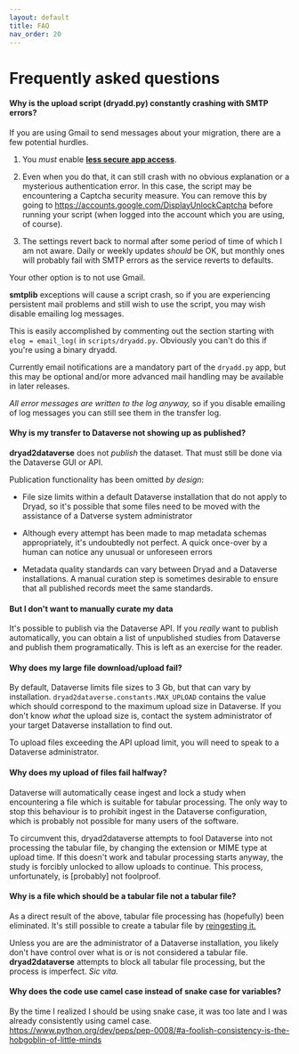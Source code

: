 ```yaml
---
layout: default
title: FAQ
nav_order: 20
---
```

# Frequently asked questions

#### **Why is the upload script (dryadd.py) constantly crashing with SMTP errors?**

If you are using Gmail to send messages about your migration, there are a few potential hurdles.

1. You *must* enable [**less secure app access**](https://support.google.com/accounts/answer/6010255?hl=en).

2. Even when you do that, it can still crash with no obvious explanation or a mysterious authentication error. In this case, the script may be encountering a Captcha security measure. You can remove this by going to <https://accounts.google.com/DisplayUnlockCaptcha> before running your script (when logged into the account which you are using, of course).

3. The settings revert back to normal after some period of time of which I am not aware. Daily or weekly updates *should* be OK, but monthly ones will probably fail with SMTP errors as the service reverts to defaults.

Your other option is to not use Gmail.

**smtplib** exceptions will cause a script crash, so if you are experiencing persistent mail problems and still wish to use the script, you may wish disable emailing log messages.

This is easily accomplished by commenting out the section starting with `elog = email_log(` in `scripts/dryadd.py`. Obviously you can't do this if you're using a binary dryadd.

Currently email notifications are a mandatory part of the `dryadd.py` app, but this may be optional and/or more advanced mail handling may be available in later releases.

_All error messages are written to the log anyway,_ so if you disable emailing of log messages you can still see them in the transfer log.

#### **Why is my transfer to Dataverse not showing up as published?**

**dryad2dataverse** does not _publish_ the dataset. That must still be done via the Dataverse GUI or API. 

Publication functionality has been omitted _by design_:

* File size limits within a default Dataverse installation that do not apply to Dryad, so it's possible that some files need to be moved with the assistance of a Datverse system administrator

* Although every attempt has been made to map metadata schemas appropriately, it's undoubtedly not perfect. A quick once-over by a human can notice any unusual or unforeseen errors

* Metadata quality standards can vary between Dryad and a Dataverse installations. A manual curation step is sometimes desirable to ensure that all published records meet the same standards.

#### **But I don't want to manually curate my data**

It's possible to publish via the Dataverse API. If you *really* want to publish automatically, you can obtain a list of unpublished studies from Dataverse and publish them programatically. This is left as an exercise for the reader.

#### **Why does my large file download/upload fail?**

By default, Dataverse limits file sizes to 3 Gb, but that can vary by installation. `dryad2dataverse.constants.MAX_UPLOAD` contains the value which should correspond to the maximum upload size in Dataverse. If you don't know *what* the upload size is, contact the system administrator of your target Dataverse installation to find out.

To upload files exceeding the API upload limit, you will need to speak to a Dataverse administrator.

#### **Why does my upload of files fail halfway?**

Dataverse will automatically cease ingest and lock a study when encountering a file which is suitable for tabular processing. The only way to stop this behaviour is to prohibit ingest in the Dataverse configuration, which is probably not possible for many users of the software.

To circumvent this, dryad2dataverse attempts to fool Dataverse into not processing the tabular file, by changing the extension or MIME type at upload time. If this doesn't work and tabular processing starts anyway, the study is forcibly unlocked to allow uploads to continue. This process, unfortunately, is [probably] not foolproof.

#### **Why is a file which should be a tabular file not a tabular file?**

As a direct result of the above, tabular file processing has (hopefully) been eliminated. It's still possible to create a tabular file by [reingesting it.](https://guides.dataverse.org/en/latest/api/native-api.html#reingest-a-file "Reingest via API")

Unless you are are the administrator of a Dataverse installation, you likely don't have control over what is or is not considered a tabular file. **dryad2dataverse** attempts to block all tabular file processing, but the process is imperfect. _Sic vita._

#### **Why does the code use camel case instead of snake case for variables?**

By the time I realized I should be using snake case, it was too late and I was already consistently using camel case. <https://www.python.org/dev/peps/pep-0008/#a-foolish-consistency-is-the-hobgoblin-of-little-minds>
